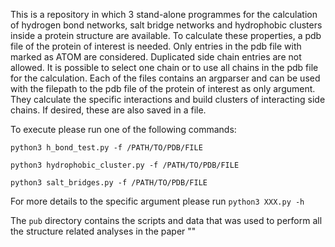 This is a repository in which 3 stand-alone programmes for the calculation of hydrogen bond networks, salt bridge networks and hydrophobic clusters inside a protein structure are available.
To calculate these properties, a pdb file of the protein of interest is needed.
Only entries in the pdb file with marked as ATOM are considered. Duplicated side chain entries are not allowed. It is possible to select one chain or to use all chains in the pdb file for the calculation.
Each of the files contains an argparser and can be used with the filepath to the pdb file of the protein of interest as only argument.
They calculate the specific interactions and build clusters of interacting side chains. If desired, these are also saved in a file.

To execute please run one of the following commands:

`python3 h_bond_test.py -f /PATH/TO/PDB/FILE`

`python3 hydrophobic_cluster.py -f /PATH/TO/PDB/FILE`

`python3 salt_bridges.py -f /PATH/TO/PDB/FILE`

For more details to the specific argument please run `python3 XXX.py -h` 

The `pub` directory contains the scripts and data that was used to perform all the structure related analyses in the paper ""
